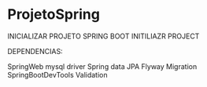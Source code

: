 # ProjetoSpring

INICIALIZAR PROJETO SPRING BOOT INITILIAZR PROJECT

DEPENDENCIAS:

SpringWeb
mysql driver
Spring data JPA
Flyway Migration
SpringBootDevTools
Validation
